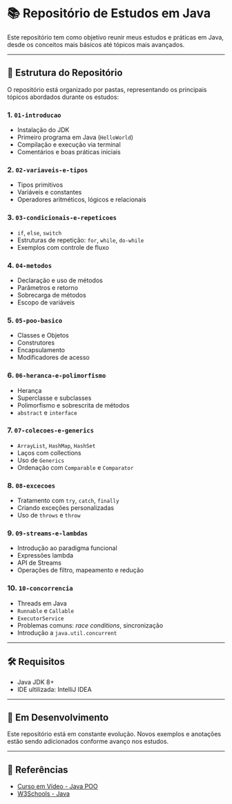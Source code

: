 # 📚 Repositório de Estudos em Java

Este repositório tem como objetivo reunir meus estudos e práticas em Java, desde os conceitos mais básicos até tópicos mais avançados.

---

## 📌 Estrutura do Repositório

O repositório está organizado por pastas, representando os principais tópicos abordados durante os estudos:

### 1. `01-introducao`
- Instalação do JDK
- Primeiro programa em Java (`HelloWorld`)
- Compilação e execução via terminal
- Comentários e boas práticas iniciais

### 2. `02-variaveis-e-tipos`
- Tipos primitivos
- Variáveis e constantes
- Operadores aritméticos, lógicos e relacionais

### 3. `03-condicionais-e-repeticoes`
- `if`, `else`, `switch`
- Estruturas de repetição: `for`, `while`, `do-while`
- Exemplos com controle de fluxo

### 4. `04-metodos`
- Declaração e uso de métodos
- Parâmetros e retorno
- Sobrecarga de métodos
- Escopo de variáveis

### 5. `05-poo-basico`
- Classes e Objetos
- Construtores
- Encapsulamento
- Modificadores de acesso

### 6. `06-heranca-e-polimorfismo`
- Herança
- Superclasse e subclasses
- Polimorfismo e sobrescrita de métodos
- `abstract` e `interface`

### 7. `07-colecoes-e-generics`
- `ArrayList`, `HashMap`, `HashSet`
- Laços com collections
- Uso de `Generics`
- Ordenação com `Comparable` e `Comparator`

### 8. `08-excecoes`
- Tratamento com `try`, `catch`, `finally`
- Criando exceções personalizadas
- Uso de `throws` e `throw`

### 9. `09-streams-e-lambdas`
- Introdução ao paradigma funcional
- Expressões lambda
- API de Streams
- Operações de filtro, mapeamento e redução

### 10. `10-concorrencia`
- Threads em Java
- `Runnable` e `Callable`
- `ExecutorService`
- Problemas comuns: *race conditions*, sincronização
- Introdução a `java.util.concurrent`

---

## 🛠️ Requisitos

- Java JDK 8+ 
- IDE ultilizada: IntelliJ IDEA

---

## 🚧 Em Desenvolvimento

Este repositório está em constante evolução. Novos exemplos e anotações estão sendo adicionados conforme avanço nos estudos.

---

## 📖 Referências

- [Curso em Vídeo - Java POO](https://www.youtube.com/playlist?list=PL62G310vn6nFIsOCC0H-C2infYgwm8SWW)
- [W3Schools - Java](https://www.w3schools.com/java/)


